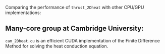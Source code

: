 Comparing the performance of `thrust_2Dheat` with other CPU/GPU 
implementations:



Many-core group at Cambridge University:
----------------------------------------

`cam_2Dheat.cu` is an efficient CUDA implementation of the Finite Difference
Method for solving the heat conduction equation.


